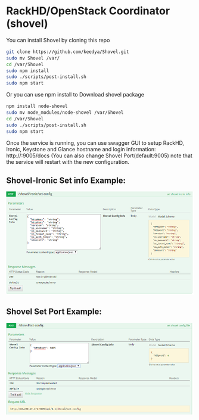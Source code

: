 # RackHD/OpenStack Coordinator (shovel)

You can install Shovel by cloning this repo

```sh
git clone https://github.com/keedya/Shovel.git
sudo mv Shovel /var/
cd /var/Shovel
sudo npm install
sudo ./scripts/post-install.sh
sudo npm start
```
Or you can use npm install to Download shovel package

```sh
npm install node-shovel
sudo mv node_modules/node-shovel /var/Shovel
cd /var/Shovel
sudo ./scripts/post-install.sh
sudo npm start
```

Once the service is running, you can use swagger GUI to setup RackHD, Ironic, Keystone and Glance hostname and login information: http://<Shovel-IP>:9005/docs (You can also change Shovel Port(default:9005) note that the service will restart with the new configuration. 

## Shovel-Ironic Set info Example:

![alt text](snapshot/ironic_info.png)

## Shovel Set Port Example:

![alt text](snapshot/shovel_settings.png)


